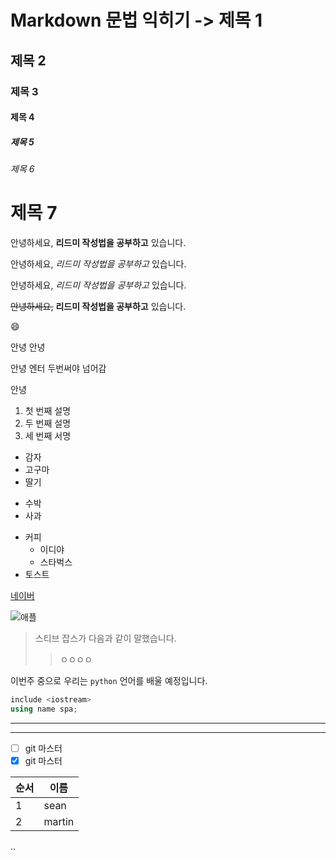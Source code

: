 # Markdown 문법 익히기 -> 제목 1
## 제목 2
### 제목 3
#### 제목 4
##### 제목 5
###### 제목 6

# 제목 7

안녕하세요, **리드미 작성법을 공부하고** 있습니다.

안녕하세요, *리드미 작성법을 공부하고* 있습니다.

안녕하세요, _리드미 작성법을 공부하고_ 있습니다.

~~안녕하세요,~~ **리드미 작성법을 공부하고** 있습니다.

:smile:

안녕
안녕

안녕 엔터 두번써야 넘어감

안녕

1. 첫 번째 설명
2. 두 번째 설명
3. 세 번째 서명

- 감자
- 고구마
- 딸기

+ 수박
+ 사과

* 커피
    * 이디야
    * 스타벅스
* 토스트

[네이버](www.daum.net)

![애플](https://www.asomebrand.com/blog/?bmode=view&idx=14383219)

> 스티브 잡스가 다음과 같이 말했습니다.
>> ㅇㅇㅇㅇ

이번주 중으로 우리는 `python` 언어를 배울 예정입니다.

``` c++
include <iostream>
using name spa;

```


---
***

- [ ] git 마스터
- [x] git 마스터

| 순서 | 이름 |
| ---- | ----|
| 1 | sean |
| 2 | martin |

..